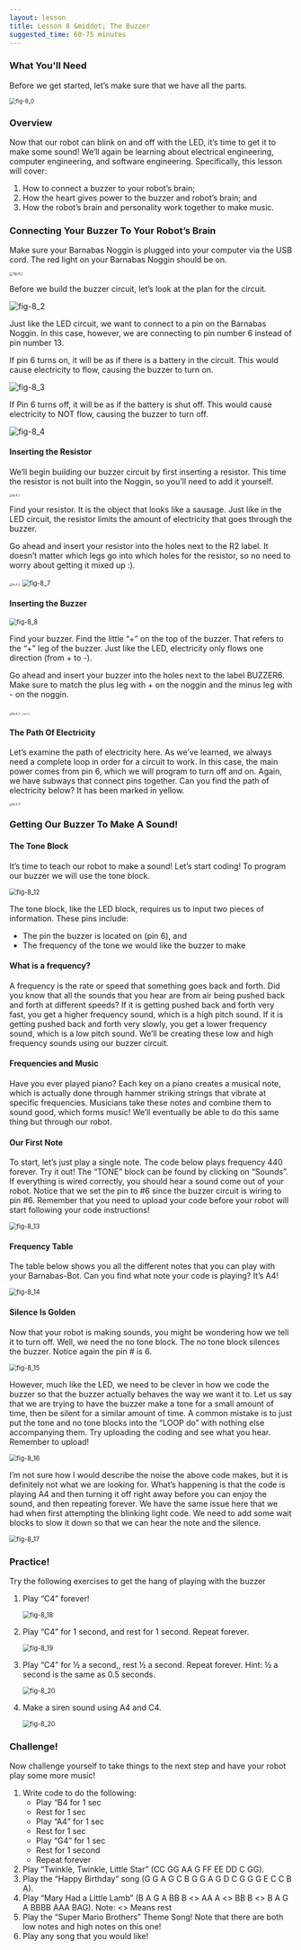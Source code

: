 ```yaml
---
layout: lesson
title: Lesson 8 &middot; The Buzzer
suggested_time: 60-75 minutes
---
```


### What You'll Need

Before we get started, let’s make sure that we have all the parts.

<img src="fig-8_0.png" alt="fig-8_0" style="zoom:70%;" class="image center" />

### Overview

Now that our robot can blink on and off with the LED, it’s time to get it to make some sound!  We’ll again be learning about electrical engineering, computer engineering, and software engineering. Specifically, this lesson will cover:

1. How to connect a buzzer to your robot’s brain;
2. How the heart gives power to the buzzer and robot’s brain; and
3. How the robot’s brain and personality work together to make music.

### Connecting Your Buzzer To Your Robot’s Brain

Make sure your Barnabas Noggin is plugged into your computer via the USB cord.  The red light on your Barnabas Noggin should be on.

<img src="fig-8_1.png" alt="fig-8_1" style="zoom:40%;" class="image center" />

Before we build the buzzer circuit, let’s look at the plan for the circuit.

<img src="fig-8_2.png" alt="fig-8_2" style="zoom:100%;" class="image center" />


Just like the LED circuit, we want to connect to a pin on the Barnabas Noggin.  In this case, however, we are connecting to pin number 6 instead of pin number 13.  

If pin 6 turns on, it will be as if there is a battery in the circuit.  This would cause electricity to flow, causing the buzzer to turn on.

<img src="fig-8_3.png" alt="fig-8_3" style="zoom:100%;" class="image center" />

If Pin 6 turns off, it will be as if the battery is shut off.  This would cause electricity to NOT flow, causing the buzzer to turn off.

<img src="fig-8_4.png" alt="fig-8_4" style="zoom:100%;" class="image center" />

#### Inserting the Resistor

We’ll begin building our buzzer circuit by first inserting a resistor.  This time the resistor is not built into the Noggin, so you’ll need to add it yourself.

<img src="fig-8_5.png" alt="fig-8_5" style="zoom:30%;" class="image right" />

Find your resistor.  It is the object that looks like a sausage.  Just like in the LED circuit, the resistor limits the amount of electricity that goes through the buzzer.  


Go ahead and insert your resistor into the holes next to the R2 label.  It doesn’t matter which legs go into which holes for the resistor, so no need to worry about getting it mixed up :).

<img src="fig-8_6.png" alt="fig-8_6" style="zoom:30%;" class="image center" />

<img src="fig-8_7.png" alt="fig-8_7" style="zoom:80%;" class="image center" />

#### Inserting the Buzzer

<img src="fig-8_8.png" alt="fig-8_8" style="zoom:80%;" class="image right" />

Find your buzzer.  Find the little “+” on the top of the buzzer.  That refers to the “+” leg of the buzzer.  Just like the LED, electricity only flows one direction (from + to -).

Go ahead and insert your buzzer into the holes next to the label BUZZER6.  Make sure to match the plus leg with + on the noggin and the minus leg with - on the noggin.

<img src="fig-8_9.png" alt="fig-8_9" style="zoom:30%;" class="image center" />

<img src="fig-8_10.png" alt="fig-8_10" style="zoom:20%;" class="image center" />

#### The Path Of Electricity

Let’s examine the path of electricity here.  As we’ve learned, we always need a complete loop in order for a circuit to work.  In this case, the main power comes from pin 6, which we will program to turn off and on.  Again, we have subways that connect pins together.  Can you find the path of electricity below?  It has been marked in yellow.

<img src="fig-8_11.png" alt="fig-8_11" style="zoom:30%;" class="image center" />

### Getting Our Buzzer To Make A Sound!

#### The Tone Block

It’s time to teach our robot to make a sound!  Let’s start coding!  To program our buzzer we will use the tone block.

<img src="fig-8_12.png" alt="fig-8_12" style="zoom:80%;" class="image center" />

The tone block, like the LED block, requires us to input two pieces of information. These pins include:

- The pin the buzzer is located on (pin 6), and
- The frequency of the tone we would like the buzzer to make

#### What is a frequency?

A frequency is the rate or speed that something goes back and forth.  Did you know that all the sounds that you hear are from air being pushed back and forth at different speeds?  If it is getting pushed back and forth very fast, you get a higher frequency sound, which is a high pitch sound.  If it is getting pushed back and forth very slowly, you get a lower frequency sound, which is a low pitch sound.  We’ll be creating these low and high frequency sounds using our buzzer circuit.

#### Frequencies and Music

Have you ever played piano?  Each key on a piano creates a musical note, which is actually done through hammer striking strings that vibrate at specific frequencies.  Musicians take these notes and combine them to sound good, which forms music!  We’ll eventually be able to do this same thing but through our robot.

#### Our First Note

To start, let’s just play a single note.  The code below plays frequency 440 forever.  Try it out!  The “TONE” block can be found by clicking on “Sounds”.  If everything is wired correctly, you should hear a sound come out of your robot.  Notice that we set the pin to #6 since the buzzer circuit is wiring to pin #6.  Remember that you need to upload your code before your robot will start following your code instructions!  

<img src="fig-8_13.png" alt="fig-8_13" style="zoom:80%;" class="image center" />

#### Frequency Table

The table below shows you all the different notes that you can play with your Barnabas-Bot.  Can you find what note your code is playing?  It’s A4!

<img src="fig-8_14.png" alt="fig-8_14" style="zoom:80%;" class="image center" />

#### Silence Is Golden

Now that your robot is making sounds, you might be wondering how we tell it to turn off.  Well, we need the no tone block.  The no tone block silences the buzzer.  Notice again the pin # is 6.

<img src="fig-8_15.png" alt="fig-8_15" style="zoom:80%;" class="image center" />

However, much like the LED, we need to be clever in how we code the buzzer so that the buzzer actually behaves the way we want it to.  Let us say that we are trying to have the buzzer make a tone for a small amount of time, then be silent for a similar amount of time. A common mistake is to just put the tone and no tone blocks into the “LOOP do” with nothing else accompanying them.  Try uploading the coding and see what you hear.  Remember to upload!

<img src="fig-8_16.png" alt="fig-8_16" style="zoom:80%;" class="image center" />

I’m not sure how I would describe the noise the above code makes, but it is definitely not what we are looking for.  What’s happening is that the code is playing A4 and then turning it off right away before you can enjoy the sound, and then repeating forever.  We have the same issue here that we had when first attempting the blinking light code.  We need to add some wait blocks to slow it down so that we can hear the note and the silence.

<img src="fig-8_17.png" alt="fig-8_17" style="zoom:80%;" class="image center" />

### Practice!

Try the following exercises to get the hang of playing with the buzzer

1. Play “C4” forever!

   <img src="fig-8_18.png" alt="fig-8_18" style="zoom:80%;" class="image center" />

2. Play “C4” for 1 second, and rest for 1 second.  Repeat forever.

   <img src="fig-8_19.png" alt="fig-8_19" style="zoom:80%;" class="image center" />

3. Play “C4” for ½ a second,, rest ½ a second.  Repeat forever.  Hint: ½ a second is the same as 0.5 seconds.

   <img src="fig-8_20.png" alt="fig-8_20" style="zoom:80%;" class="image center" />

4. Make a siren sound using A4 and C4.

   <img src="fig-8_20.png" alt="fig-8_20" style="zoom:80%;" class="image center" />

### Challenge!

Now challenge yourself to take things to the next step and have your robot play some more music!

1. Write code to do the following:
   - Play “B4 for 1 sec
   - Rest for 1 sec
   - Play “A4” for 1 sec
   - Rest for 1 sec
   - Play “G4” for 1 sec
   - Rest for 1 second
   - Repeat forever
2. Play “Twinkle, Twinkle, Little Star”  (CC GG AA G FF EE DD C GG).
3. Play the “Happy Birthday” song (G G A G C B G G A G D C G G G E C C B A).
4. Play “Mary Had a Little Lamb” (B A G A BB B <> AA A <> BB B <> B A G A BBBB AAA BAG).  Note: <> Means rest
5. Play the “Super Mario Brothers” Theme Song! Note that there are both low notes and high notes on this one!
6. Play any song that you would like!